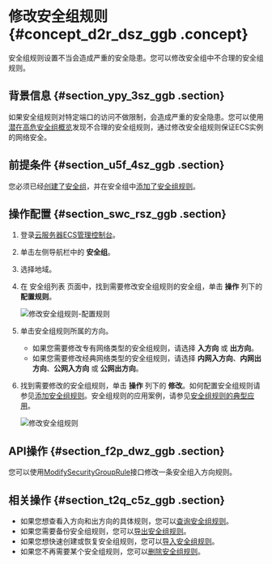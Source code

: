 # 修改安全组规则 {#concept_d2r_dsz_ggb .concept}

安全组规则设置不当会造成严重的安全隐患。您可以修改安全组中不合理的安全组规则。

## 背景信息 {#section_ypy_3sz_ggb .section}

如果安全组规则对特定端口的访问不做限制，会造成严重的安全隐患。您可以使用[潜在高危安全组概览](cn.zh-CN/用户指南/安全组/查看潜在高危安全组概览.md#)发现不合理的安全组规则，通过修改安全组规则保证ECS实例的网络安全。

## 前提条件 {#section_u5f_4sz_ggb .section}

您必须已经[创建了安全组](cn.zh-CN/用户指南/安全组/创建安全组.md#)，并在安全组中[添加了安全组规则](cn.zh-CN/用户指南/安全组/添加安全组规则.md#)。

## 操作配置 {#section_swc_rsz_ggb .section}

1.  登录[云服务器ECS管理控制台](https://ecs.console.aliyun.com/#/home)。
2.  单击左侧导航栏中的 **安全组**。
3.  选择地域。
4.  在 安全组列表 页面中，找到需要修改安全组规则的安全组，单击 **操作** 列下的 **配置规则**。

    ![修改安全组规则-配置规则](http://static-aliyun-doc.oss-cn-hangzhou.aliyuncs.com/assets/img/84653/154682285235540_zh-CN.png)

5.  单击安全组规则所属的方向。
    -   如果您需要修改专有网络类型的安全组规则，请选择 **入方向** 或 **出方向**。
    -   如果您需要修改经典网络类型的安全组规则，请选择 **内网入方向**、**内网出方向**、**公网入方向** 或 **公网出方向**。
6.  找到需要修改的安全组规则，单击 **操作** 列下的 **修改**。如何配置安全组规则请参见[添加安全组规则](cn.zh-CN/用户指南/安全组/添加安全组规则.md#ul_vpc_qwz_xdb)。安全组规则的应用案例，请参见[安全组规则的典型应用](cn.zh-CN/用户指南/安全组/安全组规则的典型应用.md#)。

    ![修改安全组规则](http://static-aliyun-doc.oss-cn-hangzhou.aliyuncs.com/assets/img/84653/154682285335541_zh-CN.png)


## API操作 {#section_f2p_dwz_ggb .section}

您可以使用[ModifySecurityGroupRule](../../../../../cn.zh-CN/API参考/安全组/ModifySecurityGroupRule.md#)接口修改一条安全组入方向规则。

## 相关操作 {#section_t2q_c5z_ggb .section}

-   如果您想查看入方向和出方向的具体规则，您可以[查询安全组规则](cn.zh-CN/用户指南/安全组/查询安全组规则.md#)。
-   如果您需要备份安全组规则，您可以[导出安全组规则](cn.zh-CN/用户指南/安全组/导出安全组规则.md#)。
-   如果您想快速创建或恢复安全组规则，您可以[导入安全组规则](cn.zh-CN/用户指南/安全组/导入安全组规则.md#)。
-   如果您不再需要某个安全组规则，您可以[删除安全组规则](cn.zh-CN/用户指南/安全组/删除安全组规则.md#)。

